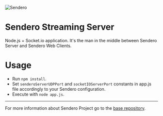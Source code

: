 ![Sendero](http://sendero.uy/images/logo-white.png)

# Sendero Streaming Server

Node.js + Socket.io application. It's the man in the middle between Sendero Server and Sendero Web Clients.

Usage
=====

 - Run `npm install`.
 - Set `senderoServerUDPPort` and `socketIOServerPort` constants in app.js file accordingly to your Sendero configuration.
 - Execute with `node app.js`.

--------

For more information about Sendero Project go to the [base repository](https://github.com/Sendero-Project/Sendero).